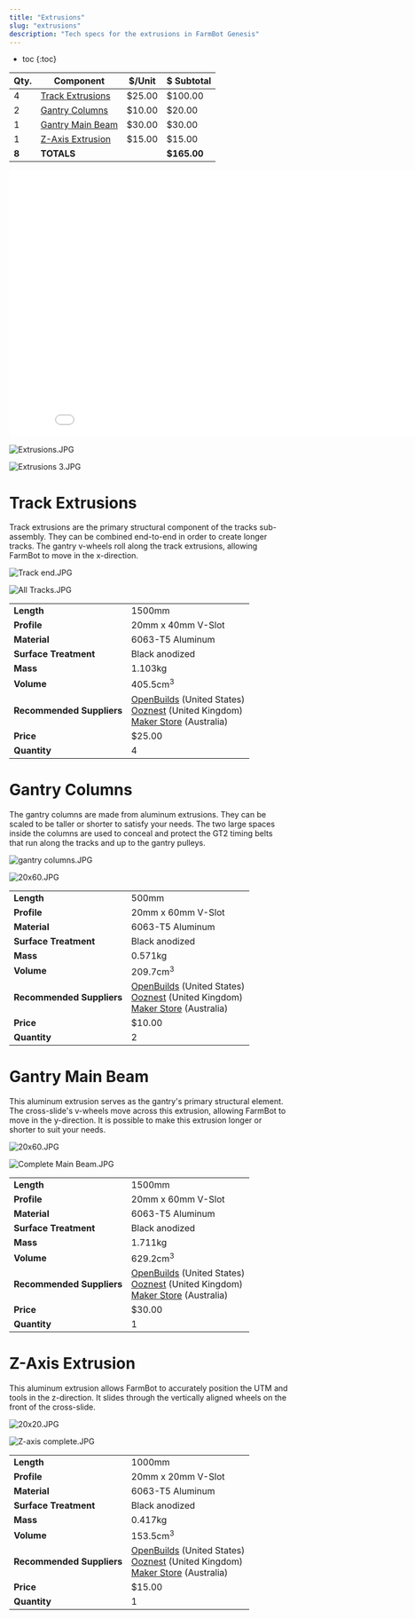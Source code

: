 ```yaml
---
title: "Extrusions"
slug: "extrusions"
description: "Tech specs for the extrusions in FarmBot Genesis"
---
```


* toc
{:toc}


|Qty.                          |Component                     |$/Unit                        |$ Subtotal                    |
|------------------------------|------------------------------|------------------------------|------------------------------|
|4                             |[Track Extrusions](#track-extrusions)|$25.00                        |$100.00
|2                             |[Gantry Columns](#gantry-columns)|$10.00                        |$20.00
|1                             |[Gantry Main Beam](#gantry-main-beam)|$30.00                        |$30.00
|1                             |[Z-Axis Extrusion](#z-axis-extrusion)|$15.00                        |$15.00
|**8**                         |**TOTALS**                    |                              |**$165.00**



<iframe class="embedly-embed" src="//cdn.embedly.com/widgets/media.html?src=https%3A%2F%2Fwww.youtube.com%2Fembed%2F2-TrADr1_WI%3Ffeature%3Doembed&url=http%3A%2F%2Fwww.youtube.com%2Fwatch%3Fv%3D2-TrADr1_WI&image=https%3A%2F%2Fi.ytimg.com%2Fvi%2F2-TrADr1_WI%2Fhqdefault.jpg&key=02466f963b9b4bb8845a05b53d3235d7&type=text%2Fhtml&schema=youtube" width="854" height="480" scrolling="no" frameborder="0" allowfullscreen></iframe>



![Extrusions.JPG](_images/Extrusions.JPG)



![Extrusions 3.JPG](_images/Extrusions_3.JPG)



# Track Extrusions

Track extrusions are the primary structural component of the tracks sub-assembly. They can be combined end-to-end in order to create longer tracks. The gantry v-wheels roll along the track extrusions, allowing FarmBot to move in the x-direction.

![Track end.JPG](_images/Track_end.JPG)



![All Tracks.JPG](_images/All_Tracks.JPG)



|                              |                              |
|------------------------------|------------------------------|
|**Length**                    |1500mm
|**Profile**                   |20mm x 40mm V-Slot
|**Material**                  |6063-T5 Aluminum
|**Surface Treatment**         |Black anodized
|**Mass**                      |1.103kg
|**Volume**                    |405.5cm<sup>3</sup>
|**Recommended Suppliers**     |[OpenBuilds](http://openbuildspartstore.com) (United States)<br>[Ooznest](http://ooznest.co.uk/Openbuilds) (United Kingdom)<br>[Maker Store](http://www.makerstore.com.au/) (Australia)
|**Price**                     |$25.00
|**Quantity**                  |4



# Gantry Columns

The gantry columns are made from aluminum extrusions. They can be scaled to be taller or shorter to satisfy your needs. The two large spaces inside the columns are used to conceal and protect the GT2 timing belts that run along the tracks and up to the gantry pulleys.

![gantry columns.JPG](_images/gantry_columns.JPG)



![20x60.JPG](_images/20x60.JPG)



|                              |                              |
|------------------------------|------------------------------|
|**Length**                    |500mm
|**Profile**                   |20mm x 60mm V-Slot
|**Material**                  |6063-T5 Aluminum
|**Surface Treatment**         |Black anodized
|**Mass**                      |0.571kg
|**Volume**                    |209.7cm<sup>3</sup>
|**Recommended Suppliers**     |[OpenBuilds](http://openbuildspartstore.com) (United States)<br>[Ooznest](http://ooznest.co.uk/Openbuilds) (United Kingdom)<br>[Maker Store](http://www.makerstore.com.au/) (Australia)
|**Price**                     |$10.00
|**Quantity**                  |2



# Gantry Main Beam

This aluminum extrusion serves as the gantry's primary structural element. The cross-slide's v-wheels move across this extrusion, allowing FarmBot to move in the y-direction. It is possible to make this extrusion longer or shorter to suit your needs.

![20x60.JPG](_images/20x60_02.JPG)



![Complete Main Beam.JPG](_images/Complete_Main_Beam.JPG)



|                              |                              |
|------------------------------|------------------------------|
|**Length**                    |1500mm
|**Profile**                   |20mm x 60mm V-Slot
|**Material**                  |6063-T5 Aluminum
|**Surface Treatment**         |Black anodized
|**Mass**                      |1.711kg
|**Volume**                    |629.2cm<sup>3</sup>
|**Recommended Suppliers**     |[OpenBuilds](http://openbuildspartstore.com) (United States)<br>[Ooznest](http://ooznest.co.uk/Openbuilds) (United Kingdom)<br>[Maker Store](http://www.makerstore.com.au/) (Australia)
|**Price**                     |$30.00
|**Quantity**                  |1



# Z-Axis Extrusion

This aluminum extrusion allows FarmBot to accurately position the UTM and tools in the z-direction. It slides through the vertically aligned wheels on the front of the cross-slide.

![20x20.JPG](_images/20x20.JPG)



![Z-axis complete.JPG](_images/Z-axis_complete.JPG)



|                              |                              |
|------------------------------|------------------------------|
|**Length**                    |1000mm
|**Profile**                   |20mm x 20mm V-Slot
|**Material**                  |6063-T5 Aluminum
|**Surface Treatment**         |Black anodized
|**Mass**                      |0.417kg
|**Volume**                    |153.5cm<sup>3</sup>
|**Recommended Suppliers**     |[OpenBuilds](http://openbuildspartstore.com) (United States)<br>[Ooznest](http://ooznest.co.uk/Openbuilds) (United Kingdom)<br>[Maker Store](http://www.makerstore.com.au/) (Australia)
|**Price**                     |$15.00
|**Quantity**                  |1

